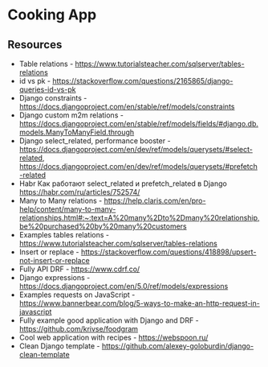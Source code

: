 # Cooking App

## Resources

- Table relations - https://www.tutorialsteacher.com/sqlserver/tables-relations
- id vs pk - https://stackoverflow.com/questions/2165865/django-queries-id-vs-pk
- Django constraints - https://docs.djangoproject.com/en/stable/ref/models/constraints
- Django custom m2m relations - https://docs.djangoproject.com/en/stable/ref/models/fields/#django.db.models.ManyToManyField.through
- Django select_related, performance booster - https://docs.djangoproject.com/en/dev/ref/models/querysets/#select-related, https://docs.djangoproject.com/en/dev/ref/models/querysets/#prefetch-related
- Habr Как работают select_related и prefetch_related в Django https://habr.com/ru/articles/752574/
- Many to Many relations - https://help.claris.com/en/pro-help/content/many-to-many-relationships.html#:~:text=A%20many%2Dto%2Dmany%20relationship,be%20purchased%20by%20many%20customers
- Examples tables relations - https://www.tutorialsteacher.com/sqlserver/tables-relations
- Insert or replace - https://stackoverflow.com/questions/418898/upsert-not-insert-or-replace
- Fully API DRF - https://www.cdrf.co/
- Django expressions - https://docs.djangoproject.com/en/5.0/ref/models/expressions
- Examples requests on JavaScript - https://www.bannerbear.com/blog/5-ways-to-make-an-http-request-in-javascript
- Fully example good application with Django and DRF - https://github.com/krivse/foodgram
- Cool web application with recipes - https://webspoon.ru/
- Clean Django template - https://github.com/alexey-goloburdin/django-clean-template
